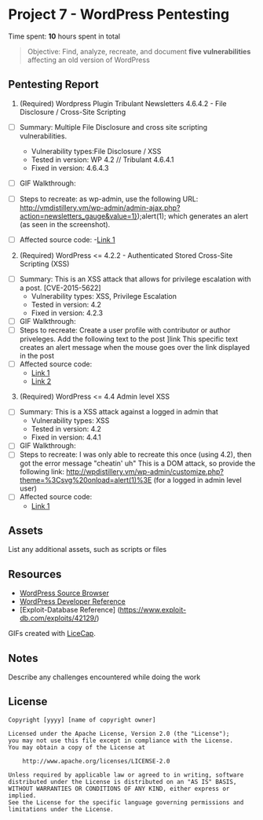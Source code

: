 # Project 7 - WordPress Pentesting

Time spent: **10** hours spent in total

> Objective: Find, analyze, recreate, and document **five vulnerabilities** affecting an old version of WordPress

## Pentesting Report

1. (Required) Wordpress Plugin Tribulant Newsletters 4.6.4.2 - File Disclosure / Cross-Site Scripting
  - [ ] Summary: Multiple File Disclosure and cross site scripting vulnerabilities. 
    - Vulnerability types:File Disclosure / XSS
    - Tested in version: WP 4.2 // Tribulant 4.6.4.1
    - Fixed in version: 4.6.4.3
  - [ ] GIF Walkthrough: 
  - [ ] Steps to recreate: as wp-admin, use the following URL:
  http://vmdistillery.vm/wp-admin/admin-ajax.php?action=newsletters_gauge&value=1});alert(1);</script> 
  which generates an alert (as seen in the screenshot).
  - [ ] Affected source code:
  	-[Link 1](https://www.exploit-db.com/exploits/42129)	
  
	
2. (Required) WordPress <= 4.2.2 - Authenticated Stored Cross-Site Scripting (XSS)
  - [ ] Summary: This is an XSS attack that allows for privilege escalation with a post. [CVE-2015-5622]
    - Vulnerability types: XSS, Privilege Escalation
    - Tested in version: 4.2
    - Fixed in version: 4.2.3
  - [ ] GIF Walkthrough: 
  - [ ] Steps to recreate: Create a user profile with contributor or author priveleges. Add the following text to the post
  <a href="[caption code=">]</a><a title=" onmouseover=alert('test')  ">link</a>
  This specific text creates an alert message when the mouse goes over the link displayed in the post
  - [ ] Affected source code:
    - [Link 1](https://wpvulndb.com/vulnerabilities/8111)
    - [Link 2](https://nvd.nist.gov/vuln/detail/CVE-2015-5622)

3. (Required) WordPress <= 4.4 Admin level XSS
  - [ ] Summary: This is a XSS attack against a logged in admin that 
    - Vulnerability types: XSS
    - Tested in version: 4.2
    - Fixed in version: 4.4.1
  - [ ] GIF Walkthrough: 
  - [ ] Steps to recreate: I was only able to recreate this once (using 4.2), then got the error message "cheatin' uh"
  This is a DOM attack, so provide the following link:
  http://wpdistillery.vm/wp-admin/customize.php?theme=%3Csvg%20onload=alert(1)%3E
  (for a logged in admin level user)
  - [ ] Affected source code:
    - [Link 1](https://twitter.com/brutelogic/status/685105483397619713?lang=en)

## Assets

List any additional assets, such as scripts or files

## Resources

- [WordPress Source Browser](https://core.trac.wordpress.org/browser/)
- [WordPress Developer Reference](https://developer.wordpress.org/reference/)
- [Exploit-Database Reference] (https://www.exploit-db.com/exploits/42129/)

GIFs created with [LiceCap](http://www.cockos.com/licecap/).

## Notes

Describe any challenges encountered while doing the work

## License

    Copyright [yyyy] [name of copyright owner]

    Licensed under the Apache License, Version 2.0 (the "License");
    you may not use this file except in compliance with the License.
    You may obtain a copy of the License at

        http://www.apache.org/licenses/LICENSE-2.0

    Unless required by applicable law or agreed to in writing, software
    distributed under the License is distributed on an "AS IS" BASIS,
    WITHOUT WARRANTIES OR CONDITIONS OF ANY KIND, either express or implied.
    See the License for the specific language governing permissions and
    limitations under the License.

